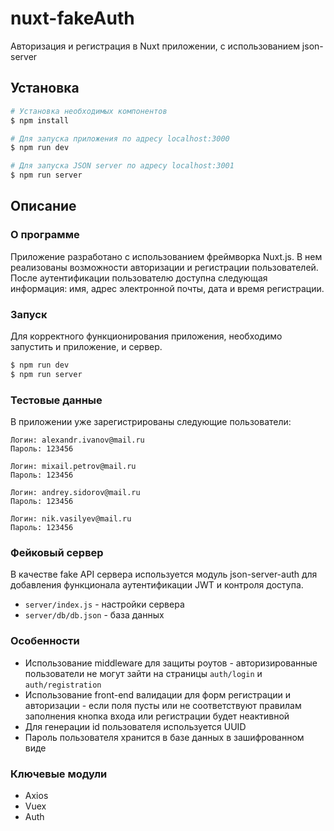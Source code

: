 # nuxt-fakeAuth
Авторизация и регистрация в Nuxt приложении, с использованием json-server

## Установка

```bash
# Установка необходимых компонентов
$ npm install

# Для запуска приложения по адресу localhost:3000
$ npm run dev

# Для запуска JSON server по адресу localhost:3001
$ npm run server
```

## Описание 
### О программе 
Приложение разработано с использованием фреймворка Nuxt.js. В нем реализованы возможности авторизации и регистрации пользователей. После аутентификации пользователю доступна следующая информация: имя, адрес электронной почты, дата и время регистрации.

### Запуск
Для корректного функционирования приложения, необходимо запустить и приложение, и сервер.
```bash
$ npm run dev
$ npm run server
```

### Тестовые данные
В приложении уже зарегистрированы следующие пользователи:
```
Логин: alexandr.ivanov@mail.ru
Пароль: 123456
```
```
Логин: mixail.petrov@mail.ru
Пароль: 123456
```
```
Логин: andrey.sidorov@mail.ru
Пароль: 123456
```
```
Логин: nik.vasilyev@mail.ru
Пароль: 123456
```

### Фейковый сервер
В качестве fake API сервера используется модуль json-server-auth для добавления функционала аутентификации JWT и контроля доступа.
* ```server/index.js``` - настройки сервера
* ```server/db/db.json``` - база данных

### Особенности
* Использование middleware для защиты роутов - авторизированные пользователи не могут зайти на страницы ```auth/login``` и ```auth/registration```
* Использование front-end валидации для форм регистрации и авторизации - если поля пусты или не соответствуют правилам заполнения кнопка входа или регистрации будет неактивной
* Для генерации id пользователя используется UUID
* Пароль пользователя хранится в базе данных в зашифрованном виде

### Ключевые модули
* Axios
* Vuex
* Auth
